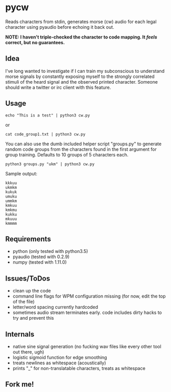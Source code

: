 # pycw

Reads characters from stdin, generates morse (cw) audio for each legal character using pyaudio before echoing it back out.

**NOTE: I haven't triple-checked the character to code mapping. It _feels_ correct, but no guarantees.**


## Idea

I've long wanted to investigate if I can train my subconscious to understand morse signals by constantly exposing myself to the strongly correlated stimuli of the heard signal and the observed printed character. Someone should write a twitter or irc client with this feature.

## Usage

```
echo "This is a test" | python3 cw.py
```

or

```
cat code_group1.txt | python3 cw.py
```

You can also use the dumb included helper script "groups.py" to generate random code groups from the characters found in the first argument for group training. Defaults to 10 groups of 5 characters each.

```
python3 groups.py "ukm" | python3 cw.py
```

Sample output:

```
kkkuu
ukmkm
kukuk
umuku
ummkm
kmkuu
kmkmu
kukku
mkuuu
kmmmm
```
## Requirements

* python (only tested with python3.5)
* pyaudio (tested with 0.2.9)
* numpy (tested with 1.11.0)

## Issues/ToDos

* clean up the code
* command line flags for WPM configuration missing (for now, edit the top of the file)
* letter/word spacing currently hardcoded
* sometimes audio stream terminates early. code includes dirty hacks to try and prevent this

## Internals

* native sine signal generation (no fucking wav files like every other tool out there, ugh)
* logistic sigmoid function for edge smoothing
* treats newlines as whitespace (acoustically)
* prints "_" for non-translatable characters, treats as whitespace

## Fork me!